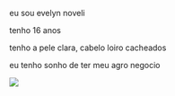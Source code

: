 eu sou evelyn noveli

tenho 16 anos

tenho a pele clara, cabelo loiro cacheados

eu tenho sonho de ter meu agro negocio

![](https://media1.tenor.com/m/_rrC613KIJMAAAAC/the-simpsons-homer-simpson.gif)
